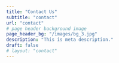 ```yaml
---
title: "Contact Us"
subtitle: "contact"
url: "contact"
# page header background image
page_header_bg: "/images/bg_3.jpg"
description: "This is meta description."
draft: false
# layout: "contact"
---
```

